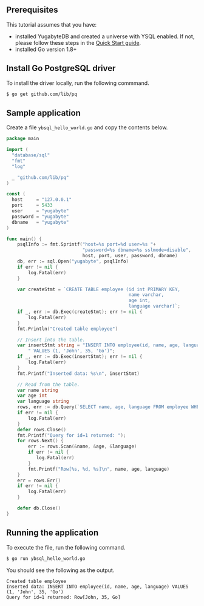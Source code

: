 ## Prerequisites

This tutorial assumes that you have:

- installed YugabyteDB and created a universe with YSQL enabled. If not, please follow these steps in the [Quick Start guide](../../../quick-start/explore-ysql/).
- installed Go version 1.8+

## Install Go PostgreSQL driver

To install the driver locally, run the following commmand.

```sh
$ go get github.com/lib/pq
```

## Sample application

Create a file `ybsql_hello_world.go` and copy the contents below.

```go
package main

import (
  "database/sql"
  "fmt"
  "log"

  _ "github.com/lib/pq"
)

const (
  host     = "127.0.0.1"
  port     = 5433
  user     = "yugabyte"
  password = "yugabyte"
  dbname   = "yugabyte"
)

func main() {
    psqlInfo := fmt.Sprintf("host=%s port=%d user=%s "+
                            "password=%s dbname=%s sslmode=disable",
                            host, port, user, password, dbname)
    db, err := sql.Open("yugabyte", psqlInfo)
    if err != nil {
        log.Fatal(err)
    }

    var createStmt = `CREATE TABLE employee (id int PRIMARY KEY,
                                             name varchar,
                                             age int,
                                             language varchar)`;
    if _, err := db.Exec(createStmt); err != nil {
        log.Fatal(err)
    }
    fmt.Println("Created table employee")

    // Insert into the table.
    var insertStmt string = "INSERT INTO employee(id, name, age, language)" +
        " VALUES (1, 'John', 35, 'Go')";
    if _, err := db.Exec(insertStmt); err != nil {
        log.Fatal(err)
    }
    fmt.Printf("Inserted data: %s\n", insertStmt)

    // Read from the table.
    var name string
    var age int
    var language string
    rows, err := db.Query(`SELECT name, age, language FROM employee WHERE id = 1`)
    if err != nil {
        log.Fatal(err)
    }
    defer rows.Close()
    fmt.Printf("Query for id=1 returned: ");
    for rows.Next() {
        err := rows.Scan(&name, &age, &language)
        if err != nil {
           log.Fatal(err)
        }
        fmt.Printf("Row[%s, %d, %s]\n", name, age, language)
    }
    err = rows.Err()
    if err != nil {
        log.Fatal(err)
    }

    defer db.Close()
}
```

## Running the application

To execute the file, run the following command.

```sh
$ go run ybsql_hello_world.go
```

You should see the following as the output.

```
Created table employee
Inserted data: INSERT INTO employee(id, name, age, language) VALUES (1, 'John', 35, 'Go')
Query for id=1 returned: Row[John, 35, Go]
```
